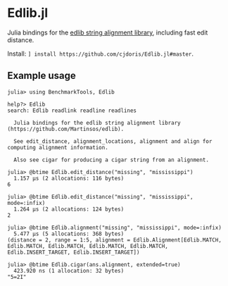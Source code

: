 # Edlib.jl

Julia bindings for the [edlib string alignment library](https://github.com/Martinsos/edlib), including fast edit distance.

Install: `] install https://github.com/cjdoris/Edlib.jl#master`.

## Example usage

```
julia> using BenchmarkTools, Edlib

help?> Edlib
search: Edlib readlink readline readlines

  Julia bindings for the edlib string alignment library (https://github.com/Martinsos/edlib).

  See edit_distance, alignment_locations, alignment and align for computing alignment information.

  Also see cigar for producing a cigar string from an alignment.

julia> @btime Edlib.edit_distance("missing", "mississippi")
  1.157 μs (2 allocations: 116 bytes)
6

julia> @btime Edlib.edit_distance("missing", "mississippi", mode=:infix)
  1.264 μs (2 allocations: 124 bytes)
2

julia> @btime Edlib.alignment("missing", "mississippi", mode=:infix)
  5.477 μs (5 allocations: 368 bytes)
(distance = 2, range = 1:5, alignment = Edlib.Alignment[Edlib.MATCH, Edlib.MATCH, Edlib.MATCH, Edlib.MATCH, Edlib.MATCH, Edlib.INSERT_TARGET, Edlib.INSERT_TARGET])

julia> @btime Edlib.cigar(ans.alignment, extended=true)
  423.920 ns (1 allocation: 32 bytes)
"5=2I"

```